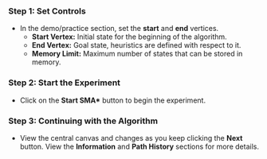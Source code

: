 ### **Step 1: Set Controls**
- In the demo/practice section, set the **start** and **end** vertices.
  - **Start Vertex:** Initial state for the beginning of the algorithm.
  - **End Vertex:** Goal state, heuristics are defined with respect to it.
  - **Memory Limit:** Maximum number of states that can be stored in memory.

### **Step 2: Start the Experiment**
- Click on the  **Start SMA\*** button to begin the experiment.

### **Step 3: Continuing with the Algorithm**
- View the central canvas and changes as you keep clicking the **Next** button. View the **Information** and **Path History** sections for more details.